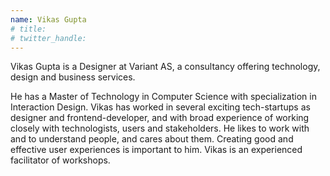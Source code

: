 ```yaml
---
name: Vikas Gupta
# title: 
# twitter_handle: 
---
```

Vikas Gupta is a Designer at Variant AS, a consultancy offering technology, design and business services.

He has a Master of Technology in Computer Science with specialization in Interaction Design. Vikas has worked in several exciting tech-startups as designer and frontend-developer, and with broad experience of working closely with technologists, users and stakeholders. He likes to work with and to understand people, and cares about them. Creating good and effective user experiences is important to him. Vikas is an experienced facilitator of workshops. 
